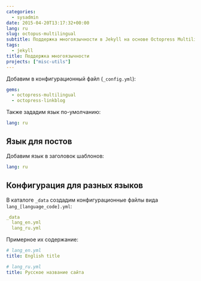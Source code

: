 ```yaml
---
categories:
  - sysadmin
date: 2015-04-20T13:17:32+00:00
lang: ru
slug: octopus-multilingual
subtitle: Поддержка многоязычности в Jekyll на основе Octopress Multilingual
tags:
  - jekyll
title: Поддержка многоязычности
projects: ["misc-utils"]
---
```



Добавим в конфигурационный файл (`_config.yml`):

```yaml
gems:
  - octopress-multilingual
  - octopress-linkblog
```

Также зададим язык по-умолчанию:

```yaml
lang: ru
```

<!--more-->

## Язык для постов ##

Добавим язык  в заголовок шаблонов:

```yaml
lang: ru
```

## Конфигурация для разных языков ##

В каталоге `_data` создадим конфигурационные файлы вида
`lang_[language_code].yml`:

```yaml
_data
  lang_en.yml
  lang_ru.yml
```

Примерное их содержание:

```yaml
# lang_en.yml
title: English title

# lang_ru.yml
title: Русское название сайта
```
